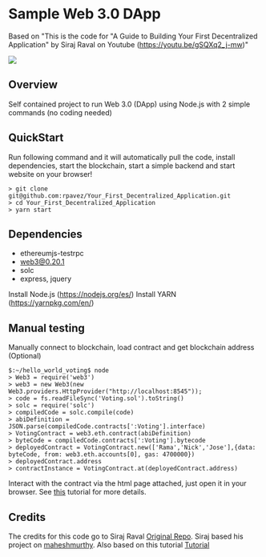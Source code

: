 # Sample Web 3.0 DApp
Based on "This is the code for "A Guide to Building Your First Decentralized Application" by Siraj Raval on Youtube (https://youtu.be/gSQXq2_j-mw)"

![](http://g.recordit.co/P97rW5qFmk.gif)
## Overview

Self contained project to run Web 3.0 (DApp) using Node.js with 2 simple commands (no coding needed)

## QuickStart
Run following command and it will automatically pull the code, install dependencies, start the blockchain, start a simple backend and start website on your browser!
```
> git clone git@github.com:rpavez/Your_First_Decentralized_Application.git
> cd Your_First_Decentralized_Application
> yarn start
```


## Dependencies

* ethereumjs-testrpc 
* web3@0.20.1
* solc
* express, jquery

Install Node.js (https://nodejs.org/es/)
Install YARN (https://yarnpkg.com/en/)


## Manual testing
Manually connect to blockchain, load contract and get blockchain address (Optional)
```
$:~/hello_world_voting$ node
> Web3 = require('web3')
> web3 = new Web3(new Web3.providers.HttpProvider("http://localhost:8545"));
> code = fs.readFileSync('Voting.sol').toString()
> solc = require('solc')
> compiledCode = solc.compile(code)
> abiDefinition = JSON.parse(compiledCode.contracts[':Voting'].interface)
> VotingContract = web3.eth.contract(abiDefinition)
> byteCode = compiledCode.contracts[':Voting'].bytecode
> deployedContract = VotingContract.new(['Rama','Nick','Jose'],{data: byteCode, from: web3.eth.accounts[0], gas: 4700000})
> deployedContract.address
> contractInstance = VotingContract.at(deployedContract.address)
```

Interact with the contract via the html page attached, just open it in your browser. See [this](https://medium.com/@mvmurthy/full-stack-hello-world-voting-ethereum-dapp-tutorial-part-1-40d2d0d807c2) tutorial for more details. 

## Credits

The credits for this code go to Siraj Raval [Original Repo](https://github.com/llSourcell/Your_First_Decentralized_Application).
Siraj based his project on [maheshmurthy](https://gist.github.com/maheshmurthy).
Also based on this tutorial [Tutorial](https://medium.com/@mvmurthy/full-stack-hello-world-voting-ethereum-dapp-tutorial-part-1-40d2d0d807c2)
